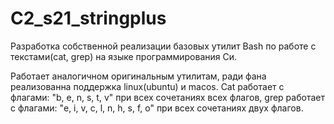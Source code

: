 # C2_s21_stringplus
Разработка собственной реализации базовых утилит Bash по работе с текстами(cat, grep) на языке программирования Си.

Работает аналогичном оригинальным утилитам, ради фана реализованна поддержка linux(ubuntu) и macos.
Cat работает с флагами: "b, e, n, s, t, v" при всех сочетаниях всех флагов, grep работает с флагами: "e, i, v, c, l, n, h, s, f, o" при всех сочетаниях двух флагов.
